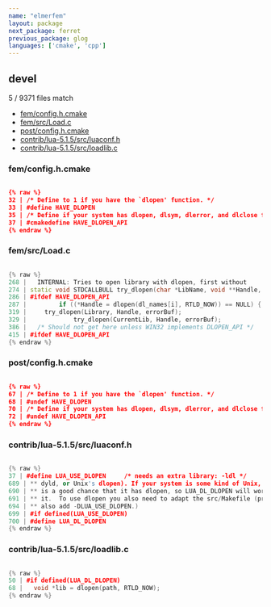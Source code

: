 ```yaml
---
name: "elmerfem"
layout: package
next_package: ferret
previous_package: glog
languages: ['cmake', 'cpp']
---
```

## devel
5 / 9371 files match

 - [fem/config.h.cmake](#femconfighcmake)
 - [fem/src/Load.c](#femsrcloadc)
 - [post/config.h.cmake](#postconfighcmake)
 - [contrib/lua-5.1.5/src/luaconf.h](#contriblua-515srcluaconfh)
 - [contrib/lua-5.1.5/src/loadlib.c](#contriblua-515srcloadlibc)

### fem/config.h.cmake

```cmake

{% raw %}
32 | /* Define to 1 if you have the `dlopen' function. */
33 | #define HAVE_DLOPEN
35 | /* Define if your system has dlopen, dlsym, dlerror, and dlclose for dynamic */
37 | #cmakedefine HAVE_DLOPEN_API
{% endraw %}

```
### fem/src/Load.c

```cpp

{% raw %}
268 |   INTERNAL: Tries to open library with dlopen, first without
274 | static void STDCALLBULL try_dlopen(char *LibName, void **Handle, char *errorBuf)
286 | #ifdef HAVE_DLOPEN_API
287 |         if ((*Handle = dlopen(dl_names[i], RTLD_NOW)) == NULL) {
319 |     try_dlopen(Library, Handle, errorBuf);
329 |             try_dlopen(CurrentLib, Handle, errorBuf);
386 | 	/* Should not get here unless WIN32 implements DLOPEN_API */
415 | #ifdef HAVE_DLOPEN_API
{% endraw %}

```
### post/config.h.cmake

```cmake

{% raw %}
67 | /* Define to 1 if you have the `dlopen' function. */
68 | #undef HAVE_DLOPEN
70 | /* Define if your system has dlopen, dlsym, dlerror, and dlclose for dynamic
72 | #undef HAVE_DLOPEN_API
{% endraw %}

```
### contrib/lua-5.1.5/src/luaconf.h

```cpp

{% raw %}
37 | #define LUA_USE_DLOPEN		/* needs an extra library: -ldl */
689 | ** dyld, or Unix's dlopen). If your system is some kind of Unix, there
690 | ** is a good chance that it has dlopen, so LUA_DL_DLOPEN will work for
691 | ** it.  To use dlopen you also need to adapt the src/Makefile (probably
694 | ** also add -DLUA_USE_DLOPEN.)
699 | #if defined(LUA_USE_DLOPEN)
700 | #define LUA_DL_DLOPEN
{% endraw %}

```
### contrib/lua-5.1.5/src/loadlib.c

```cpp

{% raw %}
50 | #if defined(LUA_DL_DLOPEN)
68 |   void *lib = dlopen(path, RTLD_NOW);
{% endraw %}

```
